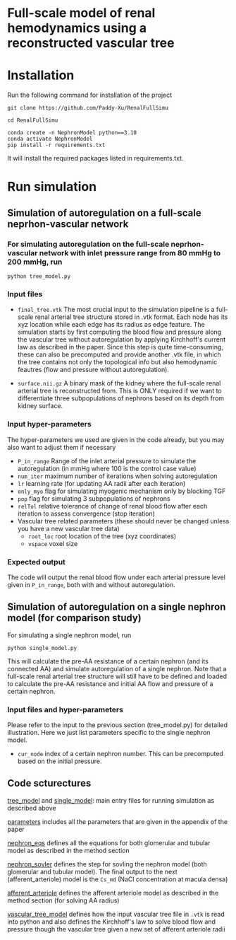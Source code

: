 # Full-scale model of renal hemodynamics using a reconstructed vascular tree

<!-- ![](./fllowchart.png)    -->

# Installation

Run the following command for installation of the project

```
git clone https://github.com/Paddy-Xu/RenalFullSimu

cd RenalFullSimu

conda create -n NephronModel python==3.10
conda activate NephronModel             
pip install -r requirements.txt

```
It will install the required packages listed in requirements.txt.

# Run simulation

## Simulation of autoregulation on a full-scale neprhon-vascular network 

### For simulating autoregulation on the full-scale neprhon-vascular network with inlet pressure range from 80 mmHg to 200 mmHg, run

```
python tree_model.py
```

### Input files
* ```final_tree.vtk``` The most crucial input to the simulation pipeline is a full-scale renal arterial tree structure stored in .vtk format.
Each node has its xyz location while each edge has its radius as edge feature. 
The simulation starts by first computing the blood flow and pressure along the vascular tree without autoregulation by applying Kirchhoff's current law 
as described in the paper. Since this step is quite time-consuming, these can also be precomputed and provide another .vtk file, in which 
the tree contains not only the topological info but also hemodynamic feautres (flow and pressure without autoregulation).
  
* ```surface.nii.gz``` A binary mask of the kidney where the full-scale renal arterial tree is reconstructed from. 
This is ONLY required if we want to differentiate three subpopulations of nephrons based on its depth from kidney surface.


### Input hyper-parameters

The hyper-parameters we used are given in the code already, but you may also want to adjust them if necessary

* ```P_in_range``` Range of the inlet arterial pressure to simulate the autoregulation (in mmHg where 100 is the control case value)
* ```num_iter``` maximum number of iterations when solving autoregulation
* ```lr``` learning rate (for updating AA radii after each iteration)
*  ```only_myo``` flag for simulating myogenic mechanism only by blocking TGF
* ```pop``` flag for simulating 3 subpopulations of nephrons
* ```relTol``` relative tolerance of change of renal blood flow after each iteration to assess convergence (stop iteration)
* Vascular tree related parameters (these should never be changed unless you have a new vascular tree data)
  * ```root_loc``` root location of the tree (xyz coordinates)
  * ```vspace``` voxel size


### Expected output
The code will output the renal blood flow under each arterial pressure level given in ```P_in_range```, both with and without autoregulation.


## Simulation of autoregulation on a single nephron model (for comparison study)

For simulating a single nephron model, run

```
python single_model.py
```

This will calculate the pre-AA resistance of a certain nephron (and its connected AA) and simulate autoregulation of a single nephron. 
Note that a full-scale renal arterial tree structure will still have to be defined and loaded to calculate the pre-AA resistance and initial AA flow and pressure of a certain nephron.

### Input files and hyper-parameters
Please refer to the input to the previous section (tree_model.py) for detailed illustration. Here we just list parameters specific to the single nephron model.

* ```cur_node``` index of a certain nephron number. This can be precomputed based on the initial pressure.


## Code scturectures

[tree_model](tree_model.py) and [single_model](single_model.py):  main entry files for running simulation as described above

[parameters](parameters.py) includes all the parameters that are given in the appendix of the paper

[nephron_eqs](nephron_eqs.py) defines all the equations for both glomerular and tubular model as described in the method section 

[nephron_sovler](nephron_sovler.py) defines the step for sovling the nephron model (both glomerular and tubular model). The final output to the next (afferent_arteriole) model is the  ```Cs_md``` (NaCl concentration at macula densa)

[afferent_arteriole](afferent_arteriole.py) defines the afferent arteriole model as described in the method section (for solving AA radius)

[vascular_tree_model](vascular_tree_model.py) defines how the input vascular tree file in ```.vtk``` is read into python and also defines the 
Kirchhoff's law to solve blood flow and pressure though the vascular tree given a new set of afferent arteriole radii


<!---
Finally, radius is of course an edge feature because it is associated with each vessel segment. 
However, to visualize 3D cylindrical tubes in ParaView via interpolations, you will need to generate radius at each node.
To do so, run save_node_radius.py 
-->

